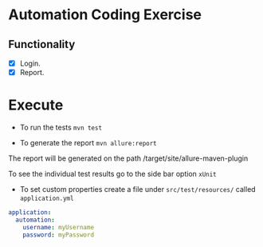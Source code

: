 # Automation Coding Exercise 


## Functionality 
- [x] Login.
- [x] Report.

# Execute 

- To run the tests `mvn test`

- To generate the report `mvn allure:report`

The report will be generated on the path /target/site/allure-maven-plugin

To see the individual test results go to the side bar option `xUnit`

- To set custom properties create a file under `src/test/resources/` called `application.yml`

```yaml
application:
  automation:
    username: myUsername
    password: myPassword
```


